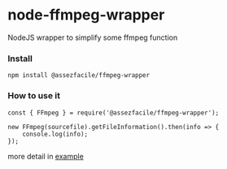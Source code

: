 # node-ffmpeg-wrapper
NodeJS wrapper to simplify some ffmpeg function

### Install
`npm install @assezfacile/ffmpeg-wrapper`

### How to use it
```
const { FFmpeg } = require('@assezfacile/ffmpeg-wrapper');

new FFmpeg(sourcefile).getFileInformation().then(info => {
    console.log(info);
});
```
more detail in [example](./example/README.md)
